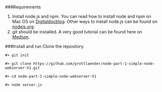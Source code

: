 ###Requirements

1. Install node.js and npm.
You can read how to install node and npm on Mac OS on [Digitaldocblog](https://digitaldocblog.com/singleblog?article=1). Other ways to install node.js can be found on [nodejs.org](https://nodejs.org/en/download/).
2. git should be installed. A very good tutorial can be found here on [Medium](https://medium.com/@george.seif94/a-full-tutorial-on-how-to-use-github-88466bac7d42).

###Install and run
Clone the repository.

```
#> git init

#> git clone https://github.com/prottlaender/node-part-1-simple-node-webserver-V1.git

#> cd node-part-1-simple-node-webserver-V1

#> node server.js

```



